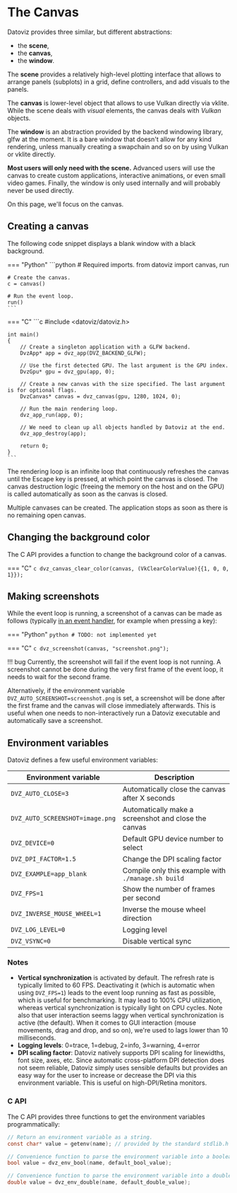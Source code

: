 # The Canvas

Datoviz provides three similar, but different abstractions:

* the **scene**,
* the **canvas**,
* the **window**.

The **scene** provides a relatively high-level plotting interface that allows to arrange panels (subplots) in a grid, define controllers, and add visuals to the panels.

The **canvas** is lower-level object that allows to use Vulkan directly via vklite. While the scene deals with *visual* elements, the canvas deals with *Vulkan* objects.

The **window** is an abstraction provided by the backend windowing library, glfw at the moment. It is a bare window that doesn't allow for any kind rendering, unless manually creating a swapchain and so on by using Vulkan or vklite directly.

**Most users will only need with the scene.** Advanced users will use the canvas to create custom applications, interactive animations, or even small video games. Finally, the window is only used internally and will probably never be used directly.

On this page, we'll focus on the canvas.

## Creating a canvas

The following code snippet displays a blank window with a black background.

=== "Python"
    ```python
    # Required imports.
    from datoviz import canvas, run

    # Create the canvas.
    c = canvas()

    # Run the event loop.
    run()
    ```

=== "C"
    ```c
    #include <datoviz/datoviz.h>

    int main()
    {
        // Create a singleton application with a GLFW backend.
        DvzApp* app = dvz_app(DVZ_BACKEND_GLFW);

        // Use the first detected GPU. The last argument is the GPU index.
        DvzGpu* gpu = dvz_gpu(app, 0);

        // Create a new canvas with the size specified. The last argument is for optional flags.
        DvzCanvas* canvas = dvz_canvas(gpu, 1280, 1024, 0);

        // Run the main rendering loop.
        dvz_app_run(app, 0);

        // We need to clean up all objects handled by Datoviz at the end.
        dvz_app_destroy(app);

        return 0;
    }
    ```

The rendering loop is an infinite loop that continuously refreshes the canvas until the Escape key is pressed, at which point the canvas is closed. The canvas destruction logic (freeing the memory on the host and on the GPU) is called automatically as soon as the canvas is closed.

Multiple canvases can be created. The application stops as soon as there is no remaining open canvas.


## Changing the background color

The C API provides a function to change the background color of a canvas.

=== "C"
    ```c
    dvz_canvas_clear_color(canvas, (VkClearColorValue){{1, 0, 0, 1}});
    ```


## Making screenshots

While the event loop is running, a screenshot of a canvas can be made as follows (typically [in an event handler](interact.md), for example when pressing a key):

=== "Python"
    ```python
    # TODO: not implemented yet
    ```

=== "C"
    ```c
    dvz_screenshot(canvas, "screenshot.png");
    ```

!!! bug
    Currently, the screenshot will fail if the event loop is not running. A screenshot cannot be done during the very first frame of the event loop, it needs to wait for the second frame.

Alternatively, if the environment variable `DVZ_AUTO_SCREENSHOT=screenshot.png` is set, a screenshot will be done after the first frame and the canvas will close immediately afterwards. This is useful when one needs to non-interactively run a Datoviz executable and automatically save a screenshot.



## Environment variables

Datoviz defines a few useful environment variables:

| Environment variable              | Description                                           |
|-----------------------------------|-------------------------------------------------------|
| `DVZ_AUTO_CLOSE=3`                | Automatically close the canvas after X seconds        |
| `DVZ_AUTO_SCREENSHOT=image.png`   | Automatically make a screenshot and close the canvas  |
| `DVZ_DEVICE=0`                    | Default GPU device number to select                   |
| `DVZ_DPI_FACTOR=1.5`              | Change the DPI scaling factor                         |
| `DVZ_EXAMPLE=app_blank`           | Compile only this example with `./manage.sh build`    |
| `DVZ_FPS=1`                       | Show the number of frames per second                  |
| `DVZ_INVERSE_MOUSE_WHEEL=1`       | Inverse the mouse wheel direction                     |
| `DVZ_LOG_LEVEL=0`                 | Logging level                                         |
| `DVZ_VSYNC=0`                     | Disable vertical sync                                 |

### Notes

* **Vertical synchronization** is activated by default. The refresh rate is typically limited to 60 FPS. Deactivating it (which is automatic when using `DVZ_FPS=1`) leads to the event loop running as fast as possible, which is useful for benchmarking. It may lead to 100% CPU utilization, whereas vertical synchronization is typically light on CPU cycles. Note also that user interaction seems laggy when vertical synchronization is active (the default). When it comes to GUI interaction (mouse movements, drag and drop, and so on), we're used to lags lower than 10 milliseconds.
* **Logging levels**: 0=trace, 1=debug, 2=info, 3=warning, 4=error
* **DPI scaling factor**: Datoviz natively supports DPI scaling for linewidths, font size, axes, etc. Since automatic cross-platform DPI detection does not seem reliable, Datoviz simply uses sensible defaults but provides an easy way for the user to increase or decrease the DPI via this environment variable. This is useful on high-DPI/Retina monitors.

### C API

The C API provides three functions to get the environment variables programmatically:

```c
// Return an environment variable as a string.
const char* value = getenv(name); // provided by the standard stdlib.h

// Convenience function to parse the environment variable into a boolean.
bool value = dvz_env_bool(name, default_bool_value);

// Convenience function to parse the environment variable into a double-precision floating-point number.
double value = dvz_env_double(name, default_double_value);
```
